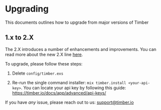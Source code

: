# Upgrading

This documents outlines how to upgrade from major versions of Timber

## 1.x to 2.X

The 2.X introduces a number of enhancements and improvements. You can read more about the
new 2.X line [here](https://timber.io/changelog/2017/03/31/timber-for-elixir-2-0/).

To upgrade, please follow these steps:

1. Delete `config/timber.exs`

2. Re-run the single command installer: `mix timber.install <your-api-key>`.
   You can locate your api key by following this guide:
   https://timber.io/docs/app/advanced/api-keys/

If you have *any* issue, please reach out to us: support@timber.io